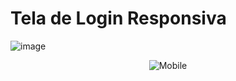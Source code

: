 # Tela de Login Responsiva
![image](https://github.com/vicenttcarvalho/telalogin/assets/67881988/5fb8daa7-4893-474c-bbce-61ede59db848)
<p align="center">
  <img src="https://github.com/vicenttcarvalho/assets/blob/main/mobile.png" alt="Mobile"/>
</p>
